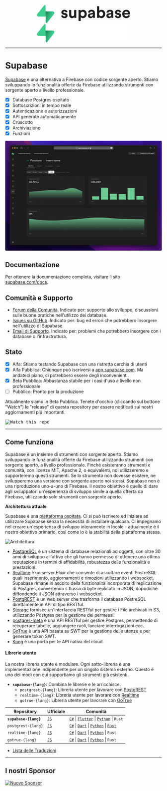 <p align="center">
<img width="300" src="https://raw.githubusercontent.com/supabase/supabase/master/packages/common/assets/images/supabase-logo-wordmark--light.svg#gh-light-mode-only">
<img width="300" src="https://raw.githubusercontent.com/supabase/supabase/master/packages/common/assets/images/supabase-logo-wordmark--dark.svg#gh-dark-mode-only">
</p>

---

# Supabase

[Supabase](https://supabase.com) è una alternativa a Firebase con codice sorgente aperto. Stiamo sviluppando le funzionalità offerte da Firebase utilizzando strumenti con sorgente aperto a livello professionale.

- [x] Database Postgres ospitato
- [x] Sottoscrizioni in tempo reale
- [x] Autenticazione e autorizzazioni
- [x] API generate automaticamente
- [x] Cruscotto
- [x] Archiviazione
- [x] Funzioni

![Supabase Dashboard](https://raw.githubusercontent.com/supabase/supabase/master/apps/www/public/images/github/supabase-dashboard.png)

## Documentazione

Per ottenere la documentazione completa, visitare il sito [supabase.com/docs](https://supabase.com/docs).

## Comunità e Supporto

- [Forum della Comunità](https://github.com/supabase/supabase/discussions). Indicato per: supporto allo sviluppo, discussioni sulle buone pratiche nell'utilizzo dei database.
- [Issues su GitHub](https://github.com/supabase/supabase/issues). Indicato per: bug ed errori che potrebbero insorgere nell'utilizzo di Supabase.
- [Email di Supporto](https://supabase.com/docs/support#business-support). Indicato per: problemi che potrebbero insorgere con i database o l'infrastruttura.

## Stato

- [x] Alfa: Stiamo testando Supabase con una ristretta cerchia di utenti
- [x] Alfa Pubblica: Chiunque puó iscriversi a [app.supabase.com](https://app.supabase.com). Ma andateci piano, ci potrebbero essere degli inconvenienti.
- [x] Beta Pubblica: Abbastanza stabile per i casi d'uso a livello non professionale
- [ ] Pubblico: Pronto per la produzione

Attualmente siamo in Beta Pubblica. Tenete d'occhio (cliccando sul bottone "Watch") le "release" di questa repository per essere notificati sui nostri aggiornamenti piú importanti.

<kbd><img src="https://raw.githubusercontent.com/supabase/supabase/d5f7f413ab356dc1a92075cb3cee4e40a957d5b1/web/static/watch-repo.gif" alt="Watch this repo"/></kbd>

---

## Come funziona

Supabase è un insieme di strumenti con sorgente aperto. Stiamo sviluppando le funzionalità offerte da Firebase utilizzando strumenti con sorgente aperto, a livello professionale. Finché esisteranno strumenti e comunità, con licenze MIT, Apache 2, o equivalenti, noi utilizzeremo e supporteremo questi strumenti. Se lo strumento non dovesse esistere, ne svilupperemo una versione con sorgente aperto noi stessi. Supabase non è una riproduzione uno-a-uno di Firebase. Il nostro obiettivo è quello di dare agli sviluppatori un'esperienza di sviluppo simile a quella offerta da Firebase, utilizzando solo strumenti con sorgente aperto.

**Architettura attuale**

Supabase è una [piattaforma ospitata](https://app.supabase.com). Ci si può iscrivere ed iniziare ad utilizzare Supabase senza la necessità di installare qualcosa. Ci impegnamo nel creare un'esperienza di sviluppo interamente in locale - attualmente é il nostro obiettivo primario, così come lo è la stabilità della piattaforma stessa.

![Architettura](https://user-images.githubusercontent.com/70828596/187547862-ffa9d058-0c3a-4851-a3e7-92ccfca4b596.png)

- [PostgreSQL](https://www.postgresql.org/) è un sistema di database relazionali ad oggetti, con oltre 30 anni di sviluppo all'attivo che gli hanno permesso di ottenere una ottima reputazione in termini di affidabilità, robustezza delle funzionalità e prestazioni.
- [Realtime](https://github.com/supabase/realtime) è un server Elixir che consente di ascoltare eventi PostreSQL quali inserimento, aggiornamenti e rimozioni utilizzando i websocket. Supabase rimane in ascolto della funzionalità incorporata di replicazione di Postgres, convertendo il flusso di byte replicato in JSON, dopodichè diffondendo il JSON attraverso i websocket.
- [PostgREST](http://postgrest.org/) è un web server che trasforma il database PostreSQL direttamente in API di tipo RESTful.
- [Storage](https://github.com/supabase/storage-api) fornisce un'interfaccia RESTful per gestire i File archiviati in S3, utilizzando Postgres per la gestione dei permessi.
- [postgres-meta](https://github.com/supabase/postgres-meta) è una API RESTful per gestire Postgres, permettendo di recuperare tabelle, aggiungere ruoli, lanciare interrogazioni ecc.
- [GoTrue](https://github.com/netlify/gotrue) è una API basata su SWT per la gestione delle utenze e per generare token SWT.
- [Kong](https://github.com/Kong/kong) è una porta per le API nativa del cloud.

#### Librerie utente

La nostra libreria utente è modulare. Ogni sotto-libreria è una implementazione indipendente per un singolo sistema esterno. Questo è uno dei modi con cui supportiamo gli strumenti già esistenti.

- **`supabase-{lang}`**: Combina le librerie e le arricchisce.
  - `postgrest-{lang}`: Libreria utente per lavorare con [PostgREST](https://github.com/postgrest/postgrest)
  - `realtime-{lang}`: Libreria utente per lavorare con [Realtime](https://github.com/supabase/realtime)
  - `gotrue-{lang}`: Libreria utente per lavorare con [GoTrue](https://github.com/netlify/gotrue)

| Repository            | Ufficiale                                        | Comunità                                                                                                                                                                                                                   |
| --------------------- | ------------------------------------------------ | -------------------------------------------------------------------------------------------------------------------------------------------------------------------------------------------------------------------------- |
| **`supabase-{lang}`** | [`JS`](https://github.com/supabase/supabase-js)  | [`C#`](https://github.com/supabase/supabase-csharp) \| [`Flutter`](https://github.com/supabase/supabase-flutter) \| [`Python`](https://github.com/supabase/supabase-py) \| `Rust`                                                |
| `postgrest-{lang}`    | [`JS`](https://github.com/supabase/postgrest-js) | [`C#`](https://github.com/supabase/postgrest-csharp) \| [`Dart`](https://github.com/supabase/postgrest-dart) \| [`Python`](https://github.com/supabase/postgrest-py) \| [`Rust`](https://github.com/supabase/postgrest-rs) |
| `realtime-{lang}`     | [`JS`](https://github.com/supabase/realtime-js)  | [`C#`](https://github.com/supabase/realtime-csharp) \| [`Dart`](https://github.com/supabase/realtime-dart) \| [`Python`](https://github.com/supabase/realtime-py) \| `Rust`                                                |
| `gotrue-{lang}`       | [`JS`](https://github.com/supabase/gotrue-js)    | [`C#`](https://github.com/supabase/gotrue-csharp) \| [`Dart`](https://github.com/supabase/gotrue-dart) \| [`Python`](https://github.com/supabase/gotrue-py) \| `Rust`                                                      |

- [Lista delle Traduzioni](/i18n/languages.md)

---

## I nostri Sponsor

[![Nuovo Sponsor](https://user-images.githubusercontent.com/10214025/90518111-e74bbb00-e198-11ea-8f88-c9e3c1aa4b5b.png)](https://github.com/sponsors/supabase)
